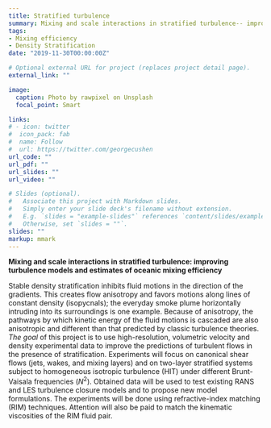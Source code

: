 ```yaml
---
title: Stratified turbulence
summary: Mixing and scale interactions in stratified turbulence-- improving turbulence models and estimates of oceanic mixing efficiency.
tags:
- Mixing efficiency
- Density Stratification
date: "2019-11-30T00:00:00Z"

# Optional external URL for project (replaces project detail page).
external_link: ""

image:
  caption: Photo by rawpixel on Unsplash
  focal_point: Smart

links:
# - icon: twitter
#  icon_pack: fab
#  name: Follow
#  url: https://twitter.com/georgecushen
url_code: ""
url_pdf: ""
url_slides: ""
url_video: ""

# Slides (optional).
#   Associate this project with Markdown slides.
#   Simply enter your slide deck's filename without extension.
#   E.g. `slides = "example-slides"` references `content/slides/example-slides.md`.
#   Otherwise, set `slides = ""`.
slides: ""
markup: mmark
---
```


**Mixing and scale interactions in stratified turbulence: improving turbulence models and estimates of oceanic mixing efficiency**

Stable density stratification inhibits fluid motions in the direction of the gradients. This creates flow anisotropy and favors motions along lines of constant density (isopycnals); the everyday smoke plume horizontally intruding into its surroundings is one example. Because of anisotropy, the pathways by which kinetic energy of the fluid motions is cascaded are also anisotropic and different than that predicted by classic turbulence theories. _The goal_ of this project is to use high-resolution, volumetric velocity and density experimental data to improve the predictions of turbulent flows in the presence of stratification. Experiments will focus on canonical shear flows (jets, wakes, and mixing layers) and on two-layer stratified systems subject to homogeneous isotropic turbulence (HIT) under different Brunt-Vaisala frequencies ($N^2$). Obtained data will be used to test existing RANS and LES turbulence closure models and to propose new model formulations. The experiments will be done using refractive-index matching (RIM) techniques. Attention will also be paid to match the kinematic viscosities of the RIM fluid pair.    